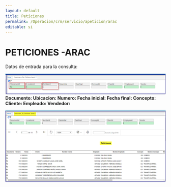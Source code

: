 ```yaml
---
layout: default
title: Peticiones
permalink: /Operacion/crm/servicio/apeticion/arac
editable: si
---
```


# PETICIONES -ARAC


Datos de entrada para la consulta:

![](ARAC1.png)  
**Documento:
Ubicacion:
Numero:
Fecha inicial:
Fecha final:
Concepto:
Cliente:
Empleado:
Vendedor:**


![](ARAC2.png)  






